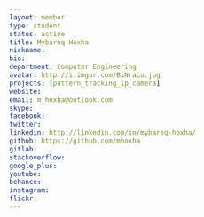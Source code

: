 ```yaml
---
layout: member
type: student
status: active
title: Mybareq Hoxha
nickname:
bio:
department: Computer Engineering
avatar: http://i.imgur.com/BiNraLu.jpg
projects: [pattern_tracking_ip_camera]
website:
email: m_hoxha@outlook.com
skype:
facebook:
twitter:
linkedin: http://linkedin.com/in/mybareq-hoxha/
github: https://github.com/mhoxha
gitlab:
stackoverflow:
google_plus:
youtube:
behance:
instagram:
flickr:
---
```

